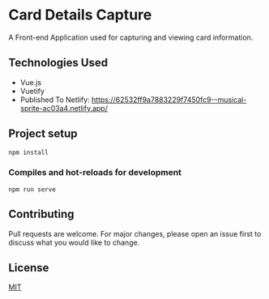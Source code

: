 # Card Details Capture
A Front-end Application used for capturing and viewing card information.

## Technologies Used
* Vue.js
* Vuetify
* Published To Netlify: https://62532ff9a7883229f7450fc9--musical-sprite-ac03a4.netlify.app/

## Project setup
```
npm install
```

### Compiles and hot-reloads for development
```
npm run serve
```

## Contributing
Pull requests are welcome. For major changes, please open an issue first to discuss what you would like to change.

## License
[MIT](https://choosealicense.com/licenses/mit/)
